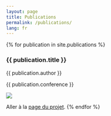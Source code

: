 ```yaml
---
layout: page
title: Publications
permalink: /publications/
lang: fr
---
```


{% for publication in site.publications %}
  <h3>{{ publication.title }}</h3>
  <p>{{ publication.author }}</p>
  <p>{{ publication.conference }}</p>
  <img src="{{ publication.teaser }}">
  
  Aller à la <a href="{{ publication.url }}">page du projet</a>.
{% endfor %}